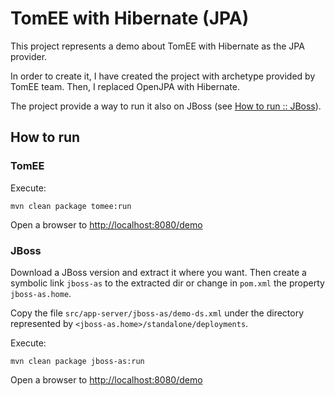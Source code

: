 # TomEE with Hibernate (JPA)

This project represents a demo about TomEE with Hibernate as the JPA provider.

In order to create it, I have created the project with archetype provided by TomEE team. Then, I replaced OpenJPA with Hibernate.

The project provide a way to run it also on JBoss (see [How to run :: JBoss](#how-to-run-jboss)).


## How to run

### TomEE

Execute:

    mvn clean package tomee:run


Open a browser to [http://localhost:8080/demo](http://localhost:8080/demo)


### <a name="how-to-run-jboss"></a>JBoss

Download a JBoss version and extract it where you want. Then create a symbolic link ```jboss-as``` to the extracted dir or change in ```pom.xml``` the property ```jboss-as.home```.

Copy the file ```src/app-server/jboss-as/demo-ds.xml``` under the directory represented by ```<jboss-as.home>/standalone/deployments```.

Execute:

    mvn clean package jboss-as:run


Open a browser to [http://localhost:8080/demo](http://localhost:8080/demo)
